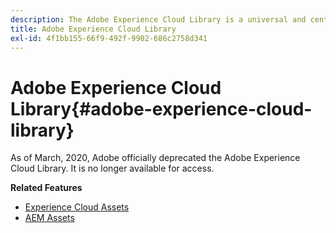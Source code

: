 ```yaml
---
description: The Adobe Experience Cloud Library is a universal and centralized experience for storing, finding, and selecting assets across Adobe Experience Cloud Solutions.
title: Adobe Experience Cloud Library
exl-id: 4f1bb155-66f9-492f-9902-686c2758d341
---
```

# Adobe Experience Cloud Library{#adobe-experience-cloud-library}

As of March, 2020, Adobe officially deprecated the Adobe Experience Cloud Library. It is no longer available for access.

**Related Features**

* [Experience Cloud Assets](https://experienceleague.adobe.com/docs/core-services/interface/services/assets/experience-cloud-assets.html)
* [AEM Assets](https://experienceleague.adobe.com/docs/experience-manager-cloud-service/content/assets/home.html)

